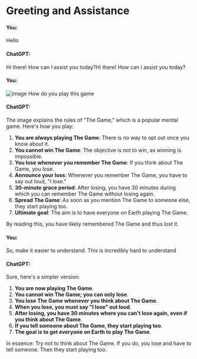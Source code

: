 # Greeting and Assistance

#### You:
Hello 

#### ChatGPT:
Hi there! How can I assist you today?Hi there! How can I assist you today?


#### You:
![image](file-service://file-2TSE20su8xKWHQPEBcnYMi0V)
How do you play this game

#### ChatGPT:
The image explains the rules of "The Game," which is a popular mental game. Here's how you play:

1. **You are always playing The Game**: There is no way to opt out once you know about it.
2. **You cannot win The Game**: The objective is not to win, as winning is impossible.
3. **You lose whenever you remember The Game**: If you think about The Game, you lose.
4. **Announce your loss**: Whenever you remember The Game, you have to say out loud, "I lose."
5. **30-minute grace period**: After losing, you have 30 minutes during which you can remember The Game without losing again.
6. **Spread The Game**: As soon as you mention The Game to someone else, they start playing too.
7. **Ultimate goal**: The aim is to have everyone on Earth playing The Game.

By reading this, you have likely remembered The Game and thus lost it.


#### You:
So, make it easier to understand. This is incredibly hard to understand

#### ChatGPT:
Sure, here's a simpler version:

1. **You are now playing The Game**.
2. **You cannot win The Game; you can only lose**.
3. **You lose The Game whenever you think about The Game**.
4. **When you lose, you must say "I lose" out loud**.
5. **After losing, you have 30 minutes where you can't lose again, even if you think about The Game**.
6. **If you tell someone about The Game, they start playing too**.
7. **The goal is to get everyone on Earth to play The Game**.

In essence: Try not to think about The Game. If you do, you lose and have to tell someone. Then they start playing too.
